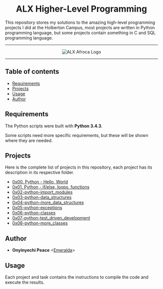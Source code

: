 <h1 align="center"> ALX Higher-Level Programming</h1>
This repository stores my solutions to the amazing high-level programming projects I did at the Holberton Campus, most projects are written in Python programming language, but some projects contain something in C and SQL programming language.

---

<p align="center">
<a target="_blank" href="https://www.alxafrica.com/"></a>
<img src="http://www.alxafrica.com/wp-content/uploads/2022/01/header-logo.png" alt="ALX Afroca Logo">
</p>

---

## Table of contents
- [Requirements](#requirements)
- [Projects](#projects)
- [Usage](#usage)
- [Author](#Author)

## Requirements

The Python scripts were built with **Python 3.4.3**.

Some scripts need more specific requirements, but these will be shown where they are needed.

## Projects
Here is the complete list of projects in this repository, each project has its description in its respective folder.

* [0x00. Python - Hello, World](https://github.com/Emeralda0144/alx-higher_level_programming/tree/master/0x00-python-hello_world)
* [0x01. Python - if/else, loops, functions](https://github.com/Emeralda0144/alx-higher_level_programming/tree/master/0x01-python-if_else_loops_functions)
* [0x02-python-import_modules](./0x02-python-import_modules)
* [0x03-python-data_structures](./0x03-python-data_structures)
* [0x04-python-more_data_structures](./0x04-python-more_data_structures)
* [0x05-python-exceptions](./0x05-python-exceptions)
* [0x06-python-classes](./0x06-python-classes)
* [0x07-python-test_driven_development](./0x07-python-test_driven_development)
* [0x08-python-more_classes](./0x08-python-more_classes)

## Author

* **Onyinyechi Peace** <[Emeralda](https://github.com/Emeralda0144)>

## Usage
Each project and task contains the instructions to compile the code and execute the results.
